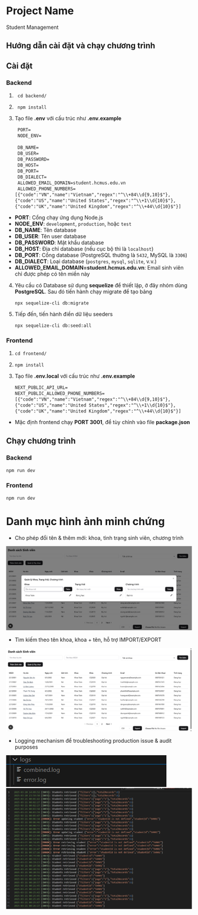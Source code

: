 # Project Name

Student Management

## Hướng dẫn cài đặt và chạy chương trình

## Cài đặt

### Backend

1. ```
    cd backend/
   ```
2. ```
    npm install
   ```
3. Tạo file <b>.env</b> với cấu trúc như <b>.env.example</b>

   ```
    PORT=
    NODE_ENV=

    DB_NAME=
    DB_USER=
    DB_PASSWORD=
    DB_HOST=
    DB_PORT=
    DB_DIALECT=
    ALLOWED_EMAIL_DOMAIN=student.hcmus.edu.vn
    ALLOWED_PHONE_NUMBERS=[{"code":"VN","name":"Vietnam","regex":"^\\+84\\d{9,10}$"},{"code":"US","name":"United States","regex":"^\\+1\\d{10}$"},{"code":"UK","name":"United Kingdom","regex":"^\\+44\\d{10}$"}]
   ```

- **PORT**: Cổng chạy ứng dụng Node.js
- **NODE_ENV**: `development`, `production`, hoặc `test`
- **DB_NAME**: Tên database
- **DB_USER**: Tên user database
- **DB_PASSWORD**: Mật khẩu database
- **DB_HOST**: Địa chỉ database (nếu cục bộ thì là `localhost`)
- **DB_PORT**: Cổng database (PostgreSQL thường là `5432`, MySQL là `3306`)
- **DB_DIALECT**: Loại database (`postgres`, `mysql`, `sqlite`, v.v.)
- **ALLOWED_EMAIL_DOMAIN=student.hcmus.edu.vn**: Email sinh viên chỉ được phép có tên miền này

4. Yêu cầu có Database sử dụng <b>sequelize</b> để thiết lập, ở đây nhóm dùng <b>PostgreSQL</b>. Sau đó tiến hành chạy migrate để tạo bảng
   ```
   npx sequelize-cli db:migrate
   ```
5. Tiếp đến, tiến hành điền dữ liệu seeders
   ```
   npx sequelize-cli db:seed:all
   ```

### Frontend

1.  ```
    cd frontend/
    ```
2.  ```
    npm install
    ```
3.  Tạo file <b>.env.local</b> với cấu trúc như <b>.env.example</b>
    ```
    NEXT_PUBLIC_API_URL=
    NEXT_PUBLIC_ALLOWED_PHONE_NUMBERS=[{"code":"VN","name":"Vietnam","regex":"^\\+84\\d{9,10}$"},{"code":"US","name":"United States","regex":"^\\+1\\d{10}$"},{"code":"UK","name":"United Kingdom","regex":"^\\+44\\d{10}$"}]
    ```

- Mặc định frontend chạy <b>PORT 3001</b>, để tùy chỉnh vào file <b>package.json</b>

## Chạy chương trình

### Backend

```
npm run dev
```

### Frontend

```
npm run dev
```

# Danh mục hình ảnh minh chứng

- Cho phép đổi tên & thêm mới: khoa, tình trạng sinh viên, chương trình

<img src="./images/label-management.png" alt="Mô tả hình ảnh" width="auto">

- Tìm kiếm theo tên khoa, khoa + tên, hỗ trợ IMPORT/EXPORT

<img src="./images/main-page.png" alt="Mô tả hình ảnh" width="auto">

- Logging mechanism để troubleshooting production issue & audit purposes

<img src="./images/logs-1.png" alt="Mô tả hình ảnh" width="auto">
<img src="./images/logs-2.png" alt="Mô tả hình ảnh" width="auto">
